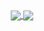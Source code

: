 <div align="center">
  <a href="#"><img align="center" src="https://github-readme-stats.vercel.app/api?username=crawfordwebdev&hide=stars,issues&include_all_commits=true&count_private=true&show_icons=true&theme=city_lights" />  </a>
  <a href="#"><img align="center" src="https://github-readme-stats.vercel.app/api/top-langs/?username=crawfordwebdev&layout=compact&theme=city_lights" /> </a>
</div>
